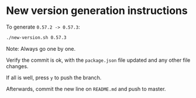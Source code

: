 # New version generation instructions

To generate `0.57.2 -> 0.57.3`:



```sh
./new-version.sh 0.57.3
```

Note: Always go one by one.

Verify the commit is ok, with the `package.json` file updated and any other file changes.

If all is well, press `y` to push the branch.

Afterwards, commit the new line on `README.md` and push to master.
